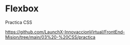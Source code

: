 # Flexbox

Practica CSS

https://github.com/LaunchX-InnovaccionVirtual/FrontEnd-Mision/tree/main/03%20-%20CSS/practica
